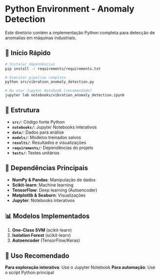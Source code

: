 # Python Environment - Anomaly Detection

Este diretório contém a implementação Python completa para detecção de anomalias em máquinas industriais.

## 🚀 Início Rápido

```bash
# Instalar dependências
pip install -r requirements/requirements.txt

# Executar pipeline completo
python src/vibration_anomaly_detection.py

# Ou usar Jupyter Notebook (recomendado)
jupyter lab notebooks/vibration_anomaly_detection.ipynb
```

## 📁 Estrutura

- **`src/`**: Código fonte Python
- **`notebooks/`**: Jupyter Notebooks interativos  
- **`data/`**: Dados para análise
- **`models/`**: Modelos treinados salvos
- **`results/`**: Resultados e visualizações
- **`requirements/`**: Dependências do projeto
- **`tests/`**: Testes unitários

## 🔧 Dependências Principais

- **NumPy & Pandas**: Manipulação de dados
- **Scikit-learn**: Machine learning
- **TensorFlow**: Deep learning (Autoencoder)
- **Matplotlib & Seaborn**: Visualizações
- **Jupyter**: Notebooks interativos

## 📊 Modelos Implementados

1. **One-Class SVM** (scikit-learn)
2. **Isolation Forest** (scikit-learn)  
3. **Autoencoder** (TensorFlow/Keras)

## 🎯 Uso Recomendado

**Para exploração interativa**: Use o Jupyter Notebook
**Para automação**: Use o script Python principal